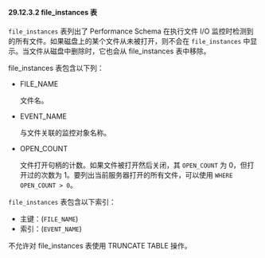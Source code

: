 #### 29.12.3.2 file_instances 表

`file_instances` 表列出了 Performance Schema 在执行文件 I/O 监控时检测到的所有文件。如果磁盘上的某个文件从未被打开，则不会在 `file_instances` 中显示。当文件从磁盘中删除时，它也会从 file_instances 表中移除。

file_instances 表包含以下列：

- FILE_NAME

  文件名。

- EVENT_NAME

  与文件关联的监控对象名称。

- OPEN_COUNT

  文件打开句柄的计数。如果文件被打开然后关闭，其 `OPEN_COUNT` 为 0，但打开过的次数为 1。要列出当前服务器打开的所有文件，可以使用 `WHERE OPEN_COUNT > 0`。

`file_instances` 表包含以下索引：

- 主键：(`FILE_NAME`)
- 索引：(`EVENT_NAME`)

不允许对 file_instances 表使用 TRUNCATE TABLE 操作。